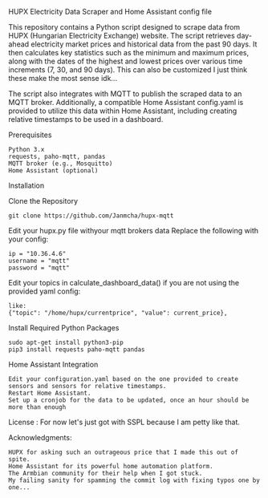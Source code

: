HUPX Electricity Data Scraper and Home Assistant config file

This repository contains a Python script designed to scrape data from HUPX (Hungarian Electricity Exchange) website. The script retrieves day-ahead electricity market prices and historical data from the past 90 days. It then calculates key statistics such as the minimum and maximum prices, along with the dates of the highest and lowest prices over various time increments (7, 30, and 90 days). This can also be customized I just think these make the most sense idk...

The script also integrates with MQTT to publish the scraped data to an MQTT broker. Additionally, a compatible Home Assistant config.yaml is provided to utilize this data within Home Assistant, including creating relative timestamps to be used in  a dashboard.

Prerequisites

    Python 3.x
    requests, paho-mqtt, pandas
    MQTT broker (e.g., Mosquitto)
    Home Assistant (optional)

Installation

Clone the Repository

    git clone https://github.com/Janmcha/hupx-mqtt

Edit your hupx.py file withyour mqtt brokers data
Replace the following with your config:

    ip = "10.36.4.6"
    username = "mqtt"
    password = "mqtt"

Edit your topics in calculate_dashboard_data() if you are not using the provided yaml config:

    like:
    {"topic": "/home/hupx/currentprice", "value": current_price},




Install Required Python Packages

    sudo apt-get install python3-pip
    pip3 install requests paho-mqtt pandas

Home Assistant Integration

    Edit your configuration.yaml based on the one provided to create sensors and sensors for relative timestamps.
    Restart Home Assistant.
    Set up a cronjob for the data to be updated, once an hour should be more than enough

License : For now let's just got with SSPL because I am petty like that.

Acknowledgments:

    HUPX for asking such an outrageous price that I made this out of spite.
    Home Assistant for its powerful home automation platform.
    The Armbian community for their help when I got stuck.
    My failing sanity for spamming the commit log with fixing typos one by one... 
